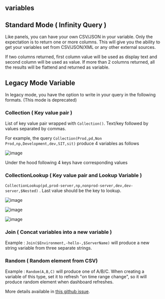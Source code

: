 ## variables

## Standard Mode ( Infinity Query )

Like panels, you can have your own CSV/JSON in your variable. Only the expectation is to return one or more columns. This will give you the ability to get your variables set from CSV/JSON/XML or any other external sources.

If two columns returned, first column value will be used as display text and second column will be used as value. If more than 2 columns returned, all the results will be flattend and returned as variable.

## Legacy Mode Variable

In legacy mode, you have the option to write in your query in the following formats. (This mode is deprecated)

### Collection ( Key value pair )

List of key value pair wrapped with `Collection()`. Text/key followed by values separated by commas.

For example, the query  `Collection(Prod,pd,Non Prod,np,Development,dev,SIT,sit)` produce 4 variables as follows

![image](https://user-images.githubusercontent.com/153843/95761696-993cca80-0ca4-11eb-867a-60d8caa03d39.png)

Under the hood following 4 keys have corresponding values

### CollectionLookup ( Key value pair and Lookup Variable )

`CollectionLookup(pd,prod-server,np,nonprod-server,dev,dev-server,$Nested)` . Last value should be the key to lookup. 

![image](https://user-images.githubusercontent.com/153843/95761926-ec168200-0ca4-11eb-8758-ff5885564180.png)

![image](https://user-images.githubusercontent.com/153843/95762001-081a2380-0ca5-11eb-957a-34bfca767769.png)

![image](https://user-images.githubusercontent.com/153843/95762082-241dc500-0ca5-11eb-9d9f-b3f6d1440b76.png)

### Join ( Concat variables into a new variable )

Example : `Join($Environment,-hello-,$ServerName)` will produce a new string variable from three separate strings. 

### Random ( Random element from CSV)

Example : `Random(A,B,C)` will produce one of A/B/C. When creating a variable of this type, set it to refresh "on time range change", so it will produce random element when dashboard refreshes. 

More details available in [this github issue](https://github.com/yesoreyeram/grafana-infinity-datasource/issues/4).

